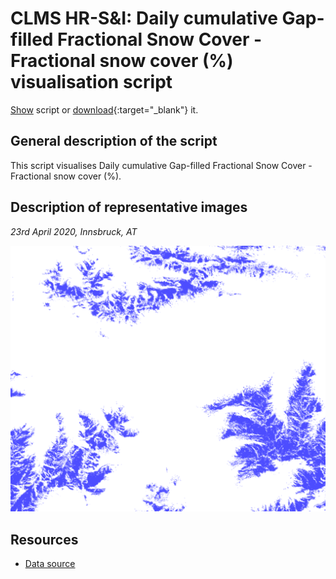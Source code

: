 # CLMS HR-S&I: Daily cumulative Gap-filled Fractional Snow Cover - Fractional snow cover (%) visualisation script

<a href="#" id='togglescript'>Show</a> script or [download](script.js){:target="_blank"} it.
<div id='script_view' style="display:none">
{% highlight javascript %}
{% include_relative script.js %}
{% endhighlight %}
</div>

## General description of the script  
This script visualises Daily cumulative Gap-filled Fractional Snow Cover - Fractional snow cover (%).

  
## Description of representative images
*23rd April 2020, Innsbruck, AT* 

![GFSC FSC](fig/figure.png)  

## Resources

- [Data source](https://land.copernicus.eu/pan-european/biophysical-parameters/high-resolution-snow-and-ice-monitoring/snow-products)
